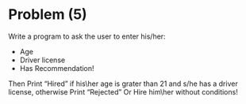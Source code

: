 # Problem (5)

Write a program to ask the user to enter his/her:

- Age
- Driver license
- Has Recommendation!

Then Print “Hired” if his\her age is grater than 21 and s/he
has a driver license, otherwise Print “Rejected”
Or Hire him\her without conditions!

